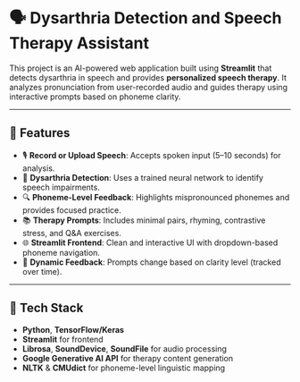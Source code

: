 # 🗣️ Dysarthria Detection and Speech Therapy Assistant

This project is an AI-powered web application built using **Streamlit** that detects dysarthria in speech and provides **personalized speech therapy**. It analyzes pronunciation from user-recorded audio and guides therapy using interactive prompts based on phoneme clarity.

---

## 🚀 Features

- 🎙️ **Record or Upload Speech**: Accepts spoken input (5–10 seconds) for analysis.
- 🤖 **Dysarthria Detection**: Uses a trained neural network to identify speech impairments.
- 🔍 **Phoneme-Level Feedback**: Highlights mispronounced phonemes and provides focused practice.
- 📚 **Therapy Prompts**: Includes minimal pairs, rhyming, contrastive stress, and Q&A exercises.
- 🌐 **Streamlit Frontend**: Clean and interactive UI with dropdown-based phoneme navigation.
- 🔄 **Dynamic Feedback**: Prompts change based on clarity level (tracked over time).

---

## 🧠 Tech Stack

- **Python**, **TensorFlow/Keras**
- **Streamlit** for frontend
- **Librosa**, **SoundDevice**, **SoundFile** for audio processing
- **Google Generative AI API** for therapy content generation
- **NLTK** & **CMUdict** for phoneme-level linguistic mapping
